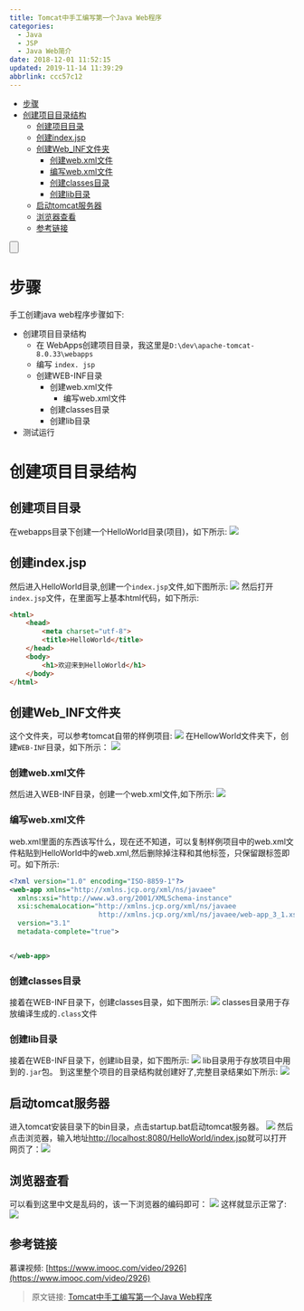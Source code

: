 ```yaml
---
title: Tomcat中手工编写第一个Java Web程序
categories: 
  - Java
  - JSP
  - Java Web简介
date: 2018-12-01 11:52:15
updated: 2019-11-14 11:39:29
abbrlink: ccc57c12
---
```

<div id='my_toc'>

- [步骤](/blog/ccc57c12/#步骤)
- [创建项目目录结构](/blog/ccc57c12/#创建项目目录结构)
    - [创建项目目录](/blog/ccc57c12/#创建项目目录)
    - [创建index.jsp](/blog/ccc57c12/#创建index-jsp)
    - [创建Web_INF文件夹](/blog/ccc57c12/#创建Web-INF文件夹)
        - [创建web.xml文件](/blog/ccc57c12/#创建web-xml文件)
        - [编写web.xml文件](/blog/ccc57c12/#编写web-xml文件)
        - [创建classes目录](/blog/ccc57c12/#创建classes目录)
        - [创建lib目录](/blog/ccc57c12/#创建lib目录)
    - [启动tomcat服务器](/blog/ccc57c12/#启动tomcat服务器)
    - [浏览器查看](/blog/ccc57c12/#浏览器查看)
    - [参考链接](/blog/ccc57c12/#参考链接)

</div>
<!--more-->
<script>if (navigator.platform.toLowerCase() == 'win32'){document.getElementById('my_toc').style.display = 'none';}</script>

<!--end-->
<input type="button" onclick="open_closeTOC()" id="showcloseButton">
<script>
    function open_closeTOC() {var id = document.querySelector(".post-body > ul"); if (id.style.display == "block") {id.style.display = "none";document.getElementById("showcloseButton").value= "展开目录";}else if (id.style.display == "none") {id.style.display = "block";document.getElementById("showcloseButton").value="折叠目录";}}(function () {document.querySelector(".post-body > ul").style.display = "none";document.getElementById("showcloseButton").value="展开目录";})();
</script>

# 步骤 #
手工创建java web程序步骤如下:
- 创建项目目录结构
	- 在 WebApps创建项目目录，我这里是`D:\dev\apache-tomcat-8.0.33\webapps`
	- 编写 `index. jsp`
	- 创建WEB-INF目录
		- 创建web.xml文件
			- 编写web.xml文件
		- 创建classes目录
		- 创建lib目录
- 测试运行

# 创建项目目录结构 #
## 创建项目目录 ##
在webapps目录下创建一个HelloWorld目录(项目)，如下所示:
![](https://image-1257720033.cos.ap-shanghai.myqcloud.com/blog/Java/JSP/newByHand/HelloWorldProject.png)
## 创建index.jsp ##
然后进入HelloWorld目录,创建一个`index.jsp`文件,如下图所示:
![](https://image-1257720033.cos.ap-shanghai.myqcloud.com/blog/Java/JSP/newByHand/newIndex_jsp.png)
然后打开`index.jsp`文件，在里面写上基本html代码，如下所示:
```html
<html>
	<head>
		<meta charset="utf-8">
		<title>HelloWorld</title>
	</head>
	<body>
		<h1>欢迎来到HelloWorld</h1>
	</body>
</html>
```
## 创建Web_INF文件夹 ##
这个文件夹，可以参考tomcat自带的样例项目:
![](https://image-1257720033.cos.ap-shanghai.myqcloud.com/blog/Java/JSP/newByHand/examples.png)
在HellowWorld文件夹下，创建`WEB-INF`目录，如下所示：
![](https://image-1257720033.cos.ap-shanghai.myqcloud.com/blog/Java/JSP/newByHand/newWebINF.png)
### 创建web.xml文件 ###
然后进入WEB-INF目录，创建一个web.xml文件,如下所示:
![](https://image-1257720033.cos.ap-shanghai.myqcloud.com/blog/Java/JSP/newByHand/newWebXML.png)
### 编写web.xml文件 ###
web.xml里面的东西该写什么，现在还不知道，可以复制样例项目中的web.xml文件粘贴到HelloWorld中的web.xml,然后删除掉注释和其他标签，只保留跟标签即可。如下所示:
```xml
<?xml version="1.0" encoding="ISO-8859-1"?>
<web-app xmlns="http://xmlns.jcp.org/xml/ns/javaee"
  xmlns:xsi="http://www.w3.org/2001/XMLSchema-instance"
  xsi:schemaLocation="http://xmlns.jcp.org/xml/ns/javaee
                      http://xmlns.jcp.org/xml/ns/javaee/web-app_3_1.xsd"
  version="3.1"
  metadata-complete="true">


</web-app>
```
### 创建classes目录 ###
接着在WEB-INF目录下，创建classes目录，如下图所示:
![](https://image-1257720033.cos.ap-shanghai.myqcloud.com/blog/Java/JSP/newByHand/newclassesMuLu.png)
classes目录用于存放编译生成的`.class`文件
### 创建lib目录 ###
接着在WEB-INF目录下，创建lib目录，如下图所示:
![](https://image-1257720033.cos.ap-shanghai.myqcloud.com/blog/Java/JSP/newByHand/newlibMULU.png)
lib目录用于存放项目中用到的`.jar`包。
到这里整个项目的目录结构就创建好了,完整目录结果如下所示:
![](https://image-1257720033.cos.ap-shanghai.myqcloud.com/blog/Java/JSP/newByHand/HelloworldMuluShow.png)
## 启动tomcat服务器 ##
进入tomcat安装目录下的bin目录，点击startup.bat启动tomcat服务器。
![](https://image-1257720033.cos.ap-shanghai.myqcloud.com/blog/Java/JSP/newByHand/startTomcat.png)
然后点击浏览器，输入地址[http://localhost:8080/HelloWorld/index.jsp](http://localhost:8080/HelloWorld/index.jsp)就可以打开网页了：![](https://image-1257720033.cos.ap-shanghai.myqcloud.com/blog/Java/JSP/newByHand/openIndexInFirefox.png)
## 浏览器查看 ##
可以看到这里中文是乱码的，该一下浏览器的编码即可：
![](https://image-1257720033.cos.ap-shanghai.myqcloud.com/blog/Java/JSP/newByHand/firefoxEncoding.png)
这样就显示正常了:
![](https://image-1257720033.cos.ap-shanghai.myqcloud.com/blog/Java/JSP/newByHand/show.png)
## 参考链接 ##
慕课视频: [https://www.imooc.com/video/2926](https://www.imooc.com/video/2926)
>原文链接: [Tomcat中手工编写第一个Java Web程序](https://lanlan2017.github.io/blog/ccc57c12/)
